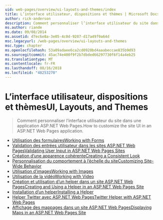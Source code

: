```yaml
---
uid: web-pages/overview/ui-layouts-and-themes/index
title: L’interface utilisateur, dispositions et thèmes | Microsoft Docs
author: rick-anderson
description: Comment personnaliser l’interface utilisateur du site dans une application ASP.NET Web Pages.
ms.author: riande
ms.date: 09/08/2014
ms.assetid: d7ec6e8a-3e05-4c0d-9207-d17a49f9a64d
msc.legacyurl: /web-pages/overview/ui-layouts-and-themes
msc.type: chapter
ms.openlocfilehash: 53a09adaee6ca2cd0920bd4aaabeccae835b9d93
ms.sourcegitcommit: 45ac74e400f9f2b7dbded66297730f6f14a4eb25
ms.translationtype: MT
ms.contentlocale: fr-FR
ms.lasthandoff: 08/16/2018
ms.locfileid: "48253270"
---
```

<a name="ui-layouts-and-themes"></a><span data-ttu-id="d6b53-103">L’interface utilisateur, dispositions et thèmes</span><span class="sxs-lookup"><span data-stu-id="d6b53-103">UI, Layouts, and Themes</span></span>
====================
> <span data-ttu-id="d6b53-104">Comment personnaliser l’interface utilisateur du site dans une application ASP.NET Web Pages.</span><span class="sxs-lookup"><span data-stu-id="d6b53-104">How to customize the site UI in an ASP.NET Web Pages application.</span></span>


- [<span data-ttu-id="d6b53-105">Utilisation des formulaires</span><span class="sxs-lookup"><span data-stu-id="d6b53-105">Working with Forms</span></span>](4-working-with-forms.md)
- [<span data-ttu-id="d6b53-106">Validation des entrées utilisateur dans les sites ASP.NET Web Pages</span><span class="sxs-lookup"><span data-stu-id="d6b53-106">Validating User Input in ASP.NET Web Pages Sites</span></span>](validating-user-input-in-aspnet-web-pages-sites.md)
- [<span data-ttu-id="d6b53-107">Création d’une apparence cohérente</span><span class="sxs-lookup"><span data-stu-id="d6b53-107">Creating a Consistent Look</span></span>](3-creating-a-consistent-look.md)
- [<span data-ttu-id="d6b53-108">Personnalisation du comportement à l’échelle du site</span><span class="sxs-lookup"><span data-stu-id="d6b53-108">Customizing Site-Wide Behavior</span></span>](18-customizing-site-wide-behavior.md)
- [<span data-ttu-id="d6b53-109">Utilisation d’images</span><span class="sxs-lookup"><span data-stu-id="d6b53-109">Working with Images</span></span>](9-working-with-images.md)
- [<span data-ttu-id="d6b53-110">Utilisation de la vidéo</span><span class="sxs-lookup"><span data-stu-id="d6b53-110">Working with Video</span></span>](10-working-with-video.md)
- [<span data-ttu-id="d6b53-111">Création et utilisation d’un helper dans un site ASP.NET Web Pages</span><span class="sxs-lookup"><span data-stu-id="d6b53-111">Creating and Using a Helper in an ASP.NET Web Pages Site</span></span>](creating-and-using-a-helper-in-an-aspnet-web-pages-site.md)
- [<span data-ttu-id="d6b53-112">Installation d’un helper</span><span class="sxs-lookup"><span data-stu-id="d6b53-112">Installing a Helper</span></span>](installing-helpers.md)
- [<span data-ttu-id="d6b53-113">Helper Twitter avec ASP.NET Web Pages</span><span class="sxs-lookup"><span data-stu-id="d6b53-113">Twitter Helper with ASP.NET Web Pages</span></span>](twitter-helper.md)
- [<span data-ttu-id="d6b53-114">Affichage des mappages dans un site ASP.NET Web Pages</span><span class="sxs-lookup"><span data-stu-id="d6b53-114">Displaying Maps in an ASP.NET Web Pages Site</span></span>](displaying-maps-in-an-aspnet-web-pages-site.md)
